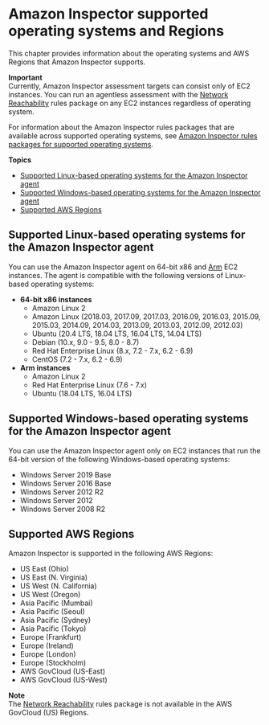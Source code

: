 # Amazon Inspector supported operating systems and Regions<a name="inspector_supported_os_regions"></a>

This chapter provides information about the operating systems and AWS Regions that Amazon Inspector supports\.

**Important**  
Currently, Amazon Inspector assessment targets can consist only of EC2 instances\. You can run an agentless assessment with the [Network Reachability](inspector_network-reachability.md) rules package on any EC2 instances regardless of operating system\.

For information about the Amazon Inspector rules packages that are available across supported operating systems, see [Amazon Inspector rules packages for supported operating systems](inspector_rule-packages_across_os.md)\.

**Topics**
+ [Supported Linux\-based operating systems for the Amazon Inspector agent](#inspector_supported-linux-os)
+ [Supported Windows\-based operating systems for the Amazon Inspector agent](#inspector_supported-win-os)
+ [Supported AWS Regions](#inspector_supported-regions)

## Supported Linux\-based operating systems for the Amazon Inspector agent<a name="inspector_supported-linux-os"></a>

You can use the Amazon Inspector agent on 64\-bit x86 and [Arm](https://aws.amazon.com/ec2/instance-types/a1/) EC2 instances\. The agent is compatible with the following versions of Linux\-based operating systems:
+ **64\-bit x86 instances**
  + Amazon Linux 2
  + Amazon Linux \(2018\.03, 2017\.09, 2017\.03, 2016\.09, 2016\.03, 2015\.09, 2015\.03, 2014\.09, 2014\.03, 2013\.09, 2013\.03, 2012\.09, 2012\.03\)
  + Ubuntu \(20\.4 LTS, 18\.04 LTS, 16\.04 LTS, 14\.04 LTS\)
  + Debian \(10\.x, 9\.0 \- 9\.5, 8\.0 \- 8\.7\)
  + Red Hat Enterprise Linux \(8\.x, 7\.2 \- 7\.x, 6\.2 \- 6\.9\)
  + CentOS \(7\.2 \- 7\.x, 6\.2 \- 6\.9\)
+ **Arm instances**
  + Amazon Linux 2
  + Red Hat Enterprise Linux \(7\.6 \- 7\.x\)
  + Ubuntu \(18\.04 LTS, 16\.04 LTS\)

## Supported Windows\-based operating systems for the Amazon Inspector agent<a name="inspector_supported-win-os"></a>

You can use the Amazon Inspector agent only on EC2 instances that run the 64\-bit version of the following Windows\-based operating systems:
+ Windows Server 2019 Base
+ Windows Server 2016 Base
+ Windows Server 2012 R2
+ Windows Server 2012
+ Windows Server 2008 R2

## Supported AWS Regions<a name="inspector_supported-regions"></a>

Amazon Inspector is supported in the following AWS Regions:
+ US East \(Ohio\)
+ US East \(N\. Virginia\)
+ US West \(N\. California\)
+ US West \(Oregon\)
+ Asia Pacific \(Mumbai\)
+ Asia Pacific \(Seoul\)
+ Asia Pacific \(Sydney\)
+ Asia Pacific \(Tokyo\)
+ Europe \(Frankfurt\)
+ Europe \(Ireland\)
+ Europe \(London\)
+ Europe \(Stockholm\)
+ AWS GovCloud \(US\-East\)
+ AWS GovCloud \(US\-West\)

**Note**  
The [Network Reachability](inspector_network-reachability.md) rules package is not available in the AWS GovCloud \(US\) Regions\.